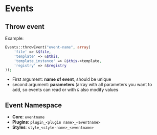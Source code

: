 # Events

## Throw event

Example:
```php
Events::throwEvent("event-name", array(
	'file' => &$file,
	'template' => &$this,
	'template_instance' => &$this->template,
	'registry' => &$registry
));
```

  - First argument: **name of event**, should be unique
  - second argument: **parameters** (array with all parameters you want to add, so events can read or with `&` also modify values
  
## Event Namespace

  - **Core**: `eventname`
  - **Plugins**: `plugin_<plugin name>_<eventname>`
  - **Styles**: `style_<style-name>_<eventname>`